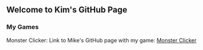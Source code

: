 ## Welcome to Kim's GitHub Page

### My Games

Monster Clicker:  Link to Mike's GitHub page with my game:  <a href = "https://mkinney.github.io/monster_clicker/index.html"> Monster Clicker </a>
